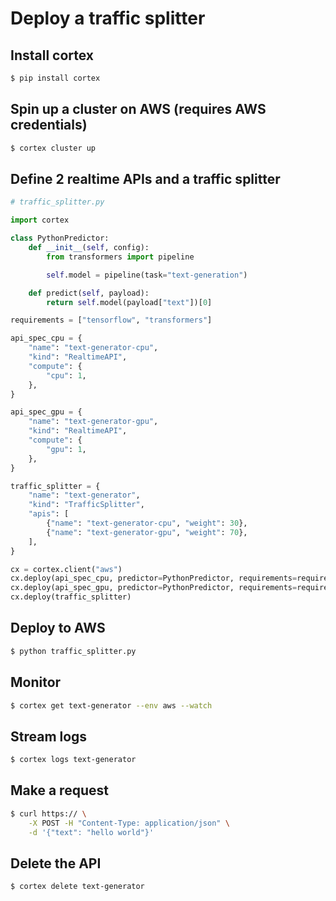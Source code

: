 # Deploy a traffic splitter

## Install cortex

```bash
$ pip install cortex
```

## Spin up a cluster on AWS (requires AWS credentials)

```bash
$ cortex cluster up
```

## Define 2 realtime APIs and a traffic splitter

```python
# traffic_splitter.py

import cortex

class PythonPredictor:
    def __init__(self, config):
        from transformers import pipeline

        self.model = pipeline(task="text-generation")

    def predict(self, payload):
        return self.model(payload["text"])[0]

requirements = ["tensorflow", "transformers"]

api_spec_cpu = {
    "name": "text-generator-cpu",
    "kind": "RealtimeAPI",
    "compute": {
        "cpu": 1,
    },
}

api_spec_gpu = {
    "name": "text-generator-gpu",
    "kind": "RealtimeAPI",
    "compute": {
        "gpu": 1,
    },
}

traffic_splitter = {
    "name": "text-generator",
    "kind": "TrafficSplitter",
    "apis": [
        {"name": "text-generator-cpu", "weight": 30},
        {"name": "text-generator-gpu", "weight": 70},
    ],
}

cx = cortex.client("aws")
cx.deploy(api_spec_cpu, predictor=PythonPredictor, requirements=requirements)
cx.deploy(api_spec_gpu, predictor=PythonPredictor, requirements=requirements)
cx.deploy(traffic_splitter)
```

## Deploy to AWS

```bash
$ python traffic_splitter.py
```

## Monitor

```bash
$ cortex get text-generator --env aws --watch
```

## Stream logs

```bash
$ cortex logs text-generator
```

## Make a request

```bash
$ curl https:// \
    -X POST -H "Content-Type: application/json" \
    -d '{"text": "hello world"}'
```

## Delete the API

```bash
$ cortex delete text-generator
```
